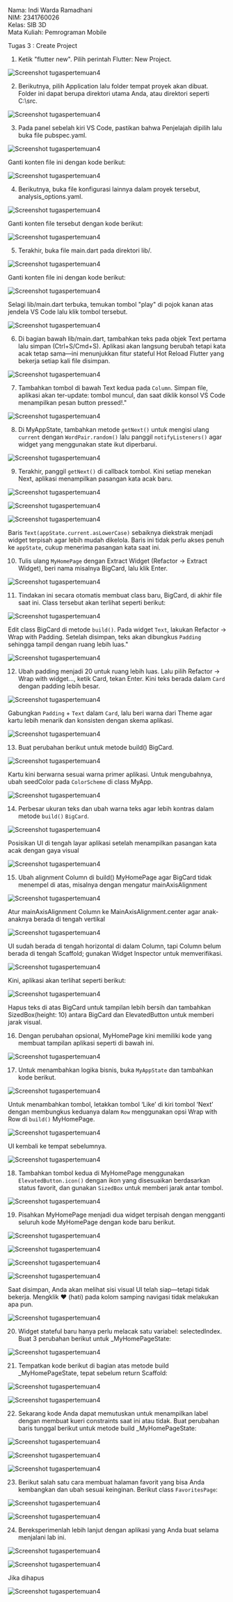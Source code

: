 Nama: Indi Warda Ramadhani
<br>NIM: 2341760026
<br>Kelas: SIB 3D
<br>Mata Kuliah: Pemrograman Mobile

Tugas 3 : Create Project

1. Ketik "flutter new". Pilih perintah Flutter: New Project. 

![Screenshot tugaspertemuan4](images/01.png)

2. Berikutnya, pilih Application lalu folder tempat proyek akan dibuat. Folder ini dapat 
berupa direktori utama Anda, atau direktori seperti C:\src\. 

![Screenshot tugaspertemuan4](images/02.png)

3. Pada panel sebelah kiri VS Code, pastikan bahwa Penjelajah dipilih lalu buka file 
pubspec.yaml.

![Screenshot tugaspertemuan4](images/03.png)

Ganti konten file ini dengan kode berikut: 

![Screenshot tugaspertemuan4](images/04.png)

4. Berikutnya, buka file konfigurasi lainnya dalam proyek tersebut, analysis_options.yaml. 

![Screenshot tugaspertemuan4](images/05.png)

Ganti konten file tersebut dengan kode berikut: 

![Screenshot tugaspertemuan4](images/06.png)

5. Terakhir, buka file main.dart pada direktori lib/. 

![Screenshot tugaspertemuan4](images/07.png)

Ganti konten file ini dengan kode berikut: 

![Screenshot tugaspertemuan4](images/08.png)

Selagi lib/main.dart terbuka, temukan tombol "play" di pojok kanan atas jendela VS Code lalu klik tombol tersebut.

![Screenshot tugaspertemuan4](images/09.png)

6. Di bagian bawah lib/main.dart, tambahkan teks pada objek Text pertama lalu simpan (Ctrl+S/Cmd+S). Aplikasi akan langsung berubah tetapi kata acak tetap sama—ini menunjukkan fitur stateful Hot Reload Flutter yang bekerja setiap kali file disimpan.

![Screenshot tugaspertemuan4](images/10.png)

7. Tambahkan tombol di bawah Text kedua pada `Column`. Simpan file, aplikasi akan ter-update: tombol muncul, dan saat diklik konsol VS Code menampilkan pesan button pressed!."

![Screenshot tugaspertemuan4](images/11.png)

8. Di MyAppState, tambahkan metode `getNext()` untuk mengisi ulang `current` dengan `WordPair.random()` lalu panggil `notifyListeners()` agar widget yang menggunakan state ikut diperbarui.

![Screenshot tugaspertemuan4](images/12.png)

9. Terakhir, panggil `getNext()` di callback tombol. Kini setiap menekan Next, aplikasi menampilkan pasangan kata acak baru.

![Screenshot tugaspertemuan4](images/13.png)

![Screenshot tugaspertemuan4](images/14.png)

![Screenshot tugaspertemuan4](images/15.png)

Baris `Text(appState.current.asLowerCase)` sebaiknya diekstrak menjadi widget terpisah agar lebih mudah dikelola. Baris ini tidak perlu akses penuh ke `appState`, cukup menerima pasangan kata saat ini.

10. Tulis ulang `MyHomePage` dengan Extract Widget (Refactor → Extract Widget), beri nama misalnya BigCard, lalu klik Enter.

![Screenshot tugaspertemuan4](images/16.png)

11. Tindakan ini secara otomatis membuat class baru, BigCard, di akhir file saat ini. Class tersebut akan terlihat seperti berikut: 

![Screenshot tugaspertemuan4](images/17.png)

Edit class BigCard di metode `build()`. Pada widget `Text`, lakukan Refactor → Wrap with Padding. Setelah disimpan, teks akan dibungkus `Padding` sehingga tampil dengan ruang lebih luas."

![Screenshot tugaspertemuan4](images/18.png)

12. Ubah padding menjadi 20 untuk ruang lebih luas. Lalu pilih Refactor → Wrap with widget..., ketik Card, tekan Enter. Kini teks berada dalam `Card` dengan padding lebih besar.

![Screenshot tugaspertemuan4](images/19.png)

Gabungkan `Padding` + `Text` dalam `Card`, lalu beri warna dari Theme agar kartu lebih menarik dan konsisten dengan skema aplikasi.

![Screenshot tugaspertemuan4](images/20.png)

13. Buat perubahan berikut untuk metode build() BigCard.

![Screenshot tugaspertemuan4](images/21.png)

Kartu kini berwarna sesuai warna primer aplikasi. Untuk mengubahnya, ubah seedColor pada `ColorScheme` di class MyApp.

![Screenshot tugaspertemuan4](images/22.png)

14. Perbesar ukuran teks dan ubah warna teks agar lebih kontras dalam metode `build()` `BigCard`.

![Screenshot tugaspertemuan4](images/23.png)

Posisikan UI di tengah layar aplikasi setelah menampilkan pasangan kata acak dengan gaya visual

![Screenshot tugaspertemuan4](images/24.png)

15. Ubah alignment Column di build() MyHomePage agar BigCard tidak menempel di atas, misalnya dengan mengatur mainAxisAlignment

![Screenshot tugaspertemuan4](images/25.png)

Atur mainAxisAlignment Column ke MainAxisAlignment.center agar anak-anaknya berada di tengah vertikal

![Screenshot tugaspertemuan4](images/26.png)

UI sudah berada di tengah horizontal di dalam Column, tapi Column belum berada di tengah Scaffold; gunakan Widget Inspector untuk memverifikasi.

![Screenshot tugaspertemuan4](images/27.png)

Kini, aplikasi akan terlihat seperti berikut: 

![Screenshot tugaspertemuan4](images/28.png)

Hapus teks di atas BigCard untuk tampilan lebih bersih dan tambahkan SizedBox(height: 10) antara BigCard dan ElevatedButton untuk memberi jarak visual.

16. Dengan perubahan opsional, MyHomePage kini memiliki kode yang membuat tampilan aplikasi seperti di bawah ini.

![Screenshot tugaspertemuan4](images/29.png)

17. Untuk menambahkan logika bisnis, buka `MyAppState` dan tambahkan kode berikut.

![Screenshot tugaspertemuan4](images/30.png)

Untuk menambahkan tombol, letakkan tombol ‘Like’ di kiri tombol ‘Next’ dengan membungkus keduanya dalam `Row` menggunakan opsi Wrap with Row di `build()` MyHomePage.

![Screenshot tugaspertemuan4](images/31.png)

UI kembali ke tempat sebelumnya. 

![Screenshot tugaspertemuan4](images/32.png)

18. Tambahkan tombol kedua di MyHomePage menggunakan `ElevatedButton.icon()` dengan ikon yang disesuaikan berdasarkan status favorit, dan gunakan `SizedBox` untuk memberi jarak antar tombol.

![Screenshot tugaspertemuan4](images/33.png)

19. Pisahkan MyHomePage menjadi dua widget terpisah dengan mengganti seluruh kode MyHomePage dengan kode baru berikut.

![Screenshot tugaspertemuan4](images/34.png)

![Screenshot tugaspertemuan4](images/35.png)

![Screenshot tugaspertemuan4](images/36.png)

![Screenshot tugaspertemuan4](images/37.png)

Saat disimpan, Anda akan melihat sisi visual UI telah siap—tetapi tidak bekerja. Mengklik ♥︎ (hati) pada kolom samping navigasi tidak melakukan apa pun.

![Screenshot tugaspertemuan4](images/38.png)

20. Widget stateful baru hanya perlu melacak satu variabel: selectedIndex. Buat 3 perubahan berikut untuk _MyHomePageState:

![Screenshot tugaspertemuan4](images/39.png)

21.  Tempatkan kode berikut di bagian atas metode build _MyHomePageState, tepat sebelum return Scaffold:

![Screenshot tugaspertemuan4](images/40.png)

![Screenshot tugaspertemuan4](images/41.png)

22.  Sekarang kode Anda dapat memutuskan untuk menampilkan label dengan membuat kueri constraints saat ini atau tidak. Buat perubahan baris tunggal berikut untuk metode build _MyHomePageState: 

![Screenshot tugaspertemuan4](images/42.png)

![Screenshot tugaspertemuan4](images/43.png)

![Screenshot tugaspertemuan4](images/44.png)

23. Berikut salah satu cara membuat halaman favorit yang bisa Anda kembangkan dan ubah sesuai keinginan. Berikut class `FavoritesPage`:

![Screenshot tugaspertemuan4](images/45.png)

![Screenshot tugaspertemuan4](images/46.png)

24. Bereksperimenlah lebih lanjut dengan aplikasi yang Anda buat selama menjalani lab ini. 

![Screenshot tugaspertemuan4](images/47.png)

![Screenshot tugaspertemuan4](images/48.png)

Jika dihapus 

![Screenshot tugaspertemuan4](images/49.png)












